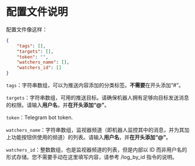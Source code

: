 # 配置文件说明

配置文件像这样：

```json
{
    "tags": [],
    "targets": [],
    "token": "",
    "watchers_name": [],
    "watchers_id": []
}
```

`tags`：字符串数组，可以为推送内容添加的分类标签。**不需要**在开头添加“#”。

`targets`：字符串数组，可用的推送目标。请确保机器人拥有足够向目标发送消息的权限。请输入**用户名**，并**在开头添加“@”**。

`token`：Telegram bot token.

`watchers_name`：字符串数组，监视器频道（即机器人监控其中的消息，并为其加上功能按钮供使用的频道）的列表。请输入**用户名**，并**在开头添加“@”**。

`watchers_id`：整数数组，也是监视器频道的列表，但是内部以 ID 而非用户名的形式存储。您不需要手动在这里填写内容，请参考 /log_by_id 指令的说明。